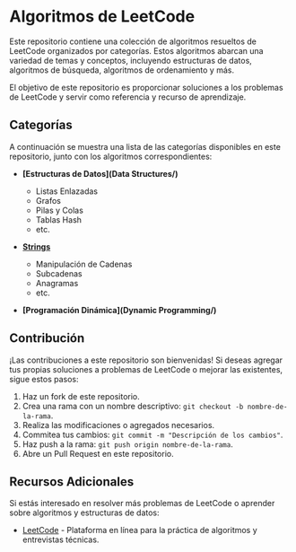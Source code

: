 # Algoritmos de LeetCode

Este repositorio contiene una colección de algoritmos resueltos de LeetCode organizados por categorías. Estos algoritmos abarcan una variedad de temas y conceptos, incluyendo estructuras de datos, algoritmos de búsqueda, algoritmos de ordenamiento y más.

El objetivo de este repositorio es proporcionar soluciones a los problemas de LeetCode y servir como referencia y recurso de aprendizaje.

## Categorías

A continuación se muestra una lista de las categorías disponibles en este repositorio, junto con los algoritmos correspondientes:



- **[Estructuras de Datos](Data Structures/)**
    - Listas Enlazadas
    - Grafos
    - Pilas y Colas
    - Tablas Hash
    - etc.

- **[Strings](Strings/)**
    - Manipulación de Cadenas
    - Subcadenas
    - Anagramas
    - etc.

- **[Programación Dinámica](Dynamic Programming/)**

## Contribución

¡Las contribuciones a este repositorio son bienvenidas! Si deseas agregar tus propias soluciones a problemas de LeetCode o mejorar las existentes, sigue estos pasos:

1. Haz un fork de este repositorio.
2. Crea una rama con un nombre descriptivo: `git checkout -b nombre-de-la-rama`.
3. Realiza las modificaciones o agregados necesarios.
4. Commitea tus cambios: `git commit -m "Descripción de los cambios"`.
5. Haz push a la rama: `git push origin nombre-de-la-rama`.
6. Abre un Pull Request en este repositorio.

## Recursos Adicionales

Si estás interesado en resolver más problemas de LeetCode o aprender sobre algoritmos y estructuras de datos:

- [LeetCode](https://leetcode.com/) - Plataforma en línea para la práctica de algoritmos y entrevistas técnicas.
